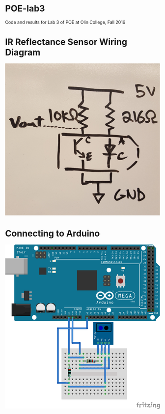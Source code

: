 # POE-lab3
Code and results for Lab 3 of POE at Olin College, Fall 2016

# IR Reflectance Sensor Wiring Diagram

![IRWiring](images/ir_reader_wiring.jpg)

# Connecting to Arduino

![IRReader](images/ir_reader.png)
